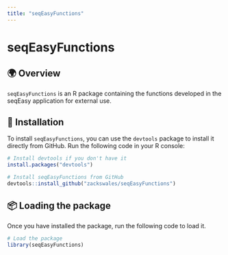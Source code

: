 ```yaml
---
title: "seqEasyFunctions"
---
```


# seqEasyFunctions

## 🌍 Overview

`seqEasyFunctions` is an R package containing the functions developed in the seqEasy application for external use.

## 🧰 Installation

To install `seqEasyFunctions`, you can use the `devtools` package to install it directly from GitHub. Run the following code in your R console:

```r
# Install devtools if you don't have it
install.packages("devtools")

# Install seqEasyFunctions from GitHub
devtools::install_github("zackswales/seqEasyFunctions")
```

## 📦 Loading the package

Once you have installed the package, run the following code to load it.

```r
# Load the package
library(seqEasyFunctions)
```
